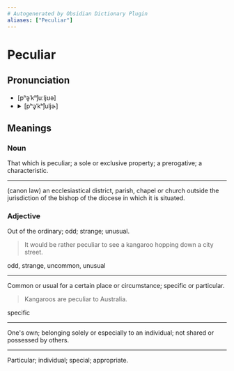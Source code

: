 ```yaml
---
# Autogenerated by Obsidian Dictionary Plugin
aliases: ["Peculiar"]
---
```


# Peculiar

## Pronunciation

- [pʰə̥ˈkʰj̊uːljʊə]
- <details><summary>[pʰə̥ˈkʰj̊uljɚ]</summary><audio controls><source src="https://api.dictionaryapi.dev/media/pronunciations/en/peculiar-us.mp3"></audio></details>

## Meanings

### Noun

That which is peculiar; a sole or exclusive property; a prerogative; a characteristic.

---

(canon law) an ecclesiastical district, parish, chapel or church outside the jurisdiction of the bishop of the diocese in which it is situated.

### Adjective

Out of the ordinary; odd; strange; unusual.

> It would be rather peculiar to see a kangaroo hopping down a city street.

odd, strange, uncommon, unusual

---

Common or usual for a certain place or circumstance; specific or particular.

> Kangaroos are peculiar to Australia.

specific

---

One's own; belonging solely or especially to an individual; not shared or possessed by others.

---

Particular; individual; special; appropriate.


